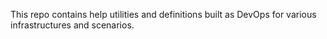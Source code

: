 This repo contains help utilities and definitions built as DevOps for various infrastructures and scenarios.
